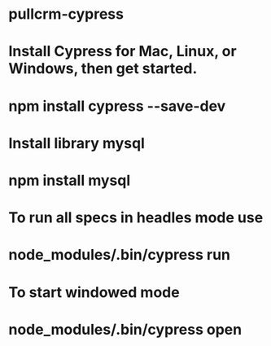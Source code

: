 # pullcrm-cypress

# Install Cypress for Mac, Linux, or Windows, then get started.
# npm install cypress --save-dev

# Install library mysql
# npm install mysql

# To run all specs in headles mode use
# node_modules/.bin/cypress run

# To start windowed mode
# node_modules/.bin/cypress open


